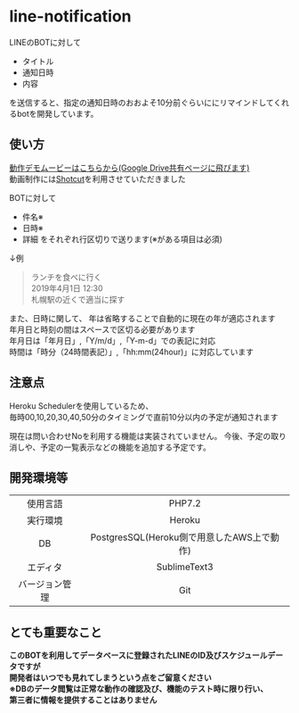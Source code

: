 # line-notification

LINEのBOTに対して
- タイトル
- 通知日時
- 内容

を送信すると、指定の通知日時のおおよそ10分前ぐらいににリマインドしてくれるbotを開発しています。  

## 使い方

[動作デモムービーはこちらから(Google Drive共有ページに飛びます)](https://drive.google.com/file/d/1h97PMX_6NUH3kkkUVMy4kAvol_h9EuCX/view?usp=sharing)  
動画制作には[Shotcut](https://www.shotcut.org/)を利用させていただきました  

BOTに対して
* 件名※
* 日時※
* 詳細
をそれぞれ行区切りで送ります(※がある項目は必須)

↓例

>ランチを食べに行く  
>2019年4月1日 12:30  
>札幌駅の近くで適当に探す  

また、日時に関して、
年は省略することで自動的に現在の年が適応されます  
年月日と時刻の間はスペースで区切る必要があります  
年月日は「年月日」,「Y/m/d」,「Y-m-d」での表記に対応  
時間は「時分（24時間表記）」,「hh:mm(24hour)」に対応しています

## 注意点
Heroku Schedulerを使用しているため、  
毎時00,10,20,30,40,50分のタイミングで直前10分以内の予定が通知されます

現在は問い合わせNoを利用する機能は実装されていません。 
今後、予定の取り消しや、予定の一覧表示などの機能を追加する予定です。

## 開発環境等

| | |
|:-:|:-:|
|使用言語|PHP7.2|
|実行環境|Heroku|
|DB|PostgresSQL(Heroku側で用意したAWS上で動作)|
|エディタ|SublimeText3|
|バージョン管理|Git|

## とても重要なこと
**このBOTを利用してデータベースに登録されたLINEのID及びスケジュールデータですが  
開発者はいつでも見れてしまうという点をご留意ください  
※DBのデータ閲覧は正常な動作の確認及び、機能のテスト時に限り行い、  
第三者に情報を提供することはありません**
